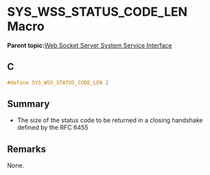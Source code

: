 # SYS\_WSS\_STATUS\_CODE\_LEN Macro

**Parent topic:**[Web Socket Server System Service Interface](GUID-9DCBB817-ECC8-46C6-954B-F6B0D8F5C0BC.md)

## C

```c
#define SYS_WSS_STATUS_CODE_LEN 2

```

## Summary

-   The size of the status code to be returned in a closing handshake defined by the RFC 6455


## Remarks

None.


